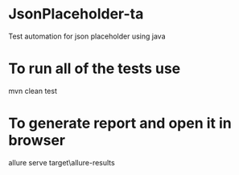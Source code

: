 # JsonPlaceholder-ta
Test automation for json placeholder using java

# To run all of the tests use
mvn clean test

# To generate report and open it in browser
allure serve target\allure-results

